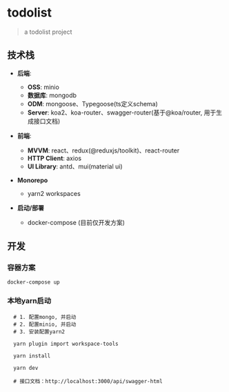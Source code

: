 # todolist
> a todolist project

## 技术栈

 
- **后端**: 
  - **OSS**: minio
  - **数据库**: mongodb
  - **ODM**: mongoose、Typegoose(ts定义schema)
  - **Server**: koa2、koa-router、swagger-router(基于@koa/router, 用于生成接口文档) 

- **前端**: 
  - **MVVM**: react、redux(@reduxjs/toolkit)、react-router
  - **HTTP Client**: axios
  - **UI Library**: antd、mui(material ui)

- **Monorepo**
  - yarn2 workspaces

- **启动/部署**
  - docker-compose (目前仅开发方案)


## 开发

### 容器方案

```shell
docker-compose up
```

### 本地yarn启动
```shell
  # 1. 配置mongo, 并启动
  # 2. 配置minio, 并启动
  # 3. 安装配置yarn2
  
  yarn plugin import workspace-tools

  yarn install

  yarn dev

  # 接口文档：http://localhost:3000/api/swagger-html

```
